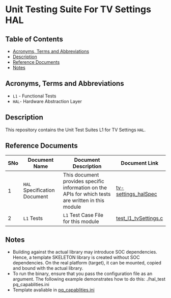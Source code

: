 # Unit Testing Suite For TV Settings HAL

## Table of Contents

- [Acronyms, Terms and Abbreviations](#acronyms-terms-and-abbreviations)
- [Description](#description)
- [Reference Documents](#reference-documents)
- [Notes](#notes)

## Acronyms, Terms and Abbreviations

- `L1` - Functional Tests
- `HAL`- Hardware Abstraction Layer

## Description

This repository contains the Unit Test Suites L1 for TV Settings `HAL`.

## Reference Documents

|SNo|Document Name|Document Description|Document Link|
|---|-------------|--------------------|-------------|
|1|`HAL` Specification Document|This document provides specific information on the APIs for which tests are written in this module|[tv-settings_halSpec](https://github.com/rdkcentral/rdkv-halif-tvsettings/blob/main/docs/pages/tv-settings_halSpec.md "tv-settings_halSpec" )|
|2|`L1` Tests | `L1` Test Case File for this module | [test_l1_tvSettings.c]( https://github.com/rdkcentral/rdkv-halif-test-tvsettings/blob/main/src/test_l1_tvSettings.c         "test_l1_tvSettings.c" )|

## Notes

- Building against the actual library may introduce SOC dependencies. Hence, a template SKELETON library is created without SOC dependencies. On the real platform (target), it can be mounted, copied and bound with the actual library.
- To run the binary, ensure that you pass the configuration file as an argument. The following example demonstrates how to do this:  ./hal_test pq_capablities.ini
- Template avaliable in [pq_capablities.ini](https://github.com/rdkcentral/rdkv-halif-tvsettings/tree/main/config/pq_capablities.ini "pq_capablities.ini")
